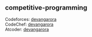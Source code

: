 ## competitive-programming

Codeforces: [devangarora](https://codeforces.com/profile/devangarora) \
CodeChef: [devangarora](https://www.codechef.com/users/devangarora) \
Atcoder: [devangarora](https://atcoder.jp/users/devangarora)
